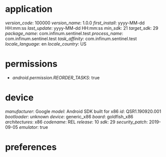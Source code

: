 # application
_version_code_: 100000
_version_name_: 1.0.0
_first_install_: yyyy-MM-dd HH:mm:ss
_last_update_: yyyy-MM-dd HH:mm:ss
_min_sdk_: 21
_target_sdk_: 29
_package_name_: com.infinum.sentinel.test
_process_name_: com.infinum.sentinel.test
_task_affinity_: com.infinum.sentinel.test
_locale_language_: en
_locale_country_: US

# permissions
- _android.permission.REORDER_TASKS_: true

# device
_manufacturer_: Google
_model_: Android SDK built for x86
_id_: QSR1.190920.001
_bootloader_: unknown
_device_: generic_x86
_board_: goldfish_x86
_architectures_: x86
_codename_: REL
_release_: 10
_sdk_: 29
_security_patch_: 2019-09-05
_emulator_: true

# preferences

